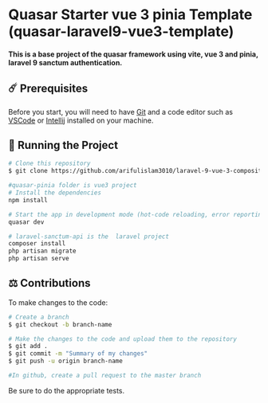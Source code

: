# Quasar Starter vue 3 pinia Template (quasar-laravel9-vue3-template)

#### This is a base project of the quasar framework using vite, vue 3 and pinia, laravel 9 sanctum authentication.

## ☄️ Prerequisites

Before you start, you will need to have [Git](https://git-scm.com) and a code editor such as [VSCode](https://code.visualstudio.com/) or [Intellij](https://www.jetbrains.com/pt-br/idea/) installed on your machine.

## :rocket: Running the Project

```bash
# Clone this repository
$ git clone https://github.com/arifulislam3010/laravel-9-vue-3-composit-api-pinia your-project-name

#quasar-pinia folder is vue3 project
# Install the dependencies
npm install

# Start the app in development mode (hot-code reloading, error reporting, etc.)
quasar dev

# laravel-sanctum-api is the  laravel project
composer install
php artisan migrate
php artisan serve
```
  ## ⚖️ Contributions
To make changes to the code:
```bash
# Create a branch
$ git checkout -b branch-name

# Make the changes to the code and upload them to the repository
$ git add .
$ git commit -m "Summary of my changes"
$ git push -u origin branch-name

#In github, create a pull request to the master branch
```
Be sure to do the appropriate tests.

